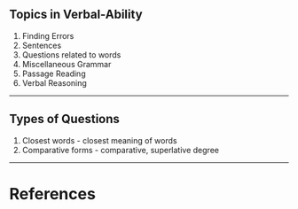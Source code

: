 ## Topics in Verbal-Ability

1. Finding Errors
2. Sentences
3. Questions related to words
4. Miscellaneous Grammar
5. Passage Reading
6. Verbal Reasoning

---

## Types of Questions

1. Closest words - closest meaning of words
2. Comparative forms - comparative, superlative degree


---
# References
